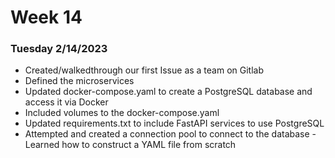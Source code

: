 # Week 14

### Tuesday 2/14/2023

- Created/walkedthrough our first Issue as a team on Gitlab
- Defined the microservices
- Updated docker-compose.yaml to create a PostgreSQL database and access it via Docker
- Included volumes to the docker-compose.yaml
- Updated requirements.txt to include FastAPI services to use PostgreSQL
- Attempted and created a connection pool to connect to the database
-Learned how to construct a YAML file from scratch
